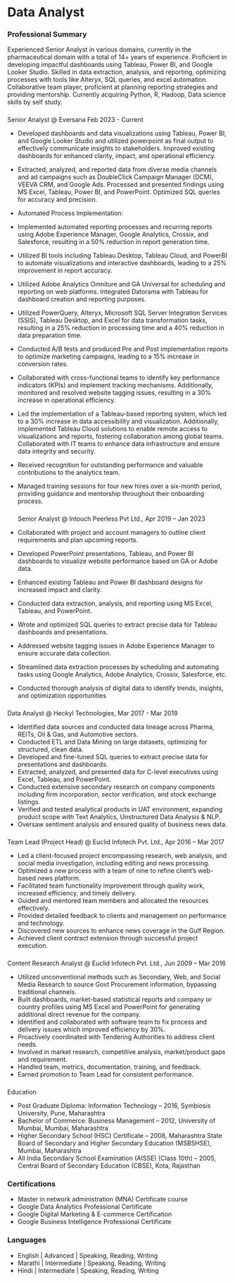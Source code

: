 # Data Analyst
### Professional Summary
Experienced Senior Analyst in various domains, currently in the pharmaceutical domain with a total of 14+ years of experience. Proficient in developing impactful dashboards using Tableau, Power BI, and Google Looker Studio. Skilled in data extraction, analysis, and reporting, optimizing processes with tools like Alteryx, SQL queries, and excel automation. Collaborative team player, proficient at planning reporting strategies and providing mentorship. Currently acquiring Python, R, Hadoop, Data science skills by self study.

###
Senior Analyst @ Eversana Feb 2023 - Current 
- Developed dashboards and data visualizations using Tableau, Power BI, and Google Looker Studio and utilized powerpoint as final output to effectively communicate insights to stakeholders. Improved existing dashboards for enhanced clarity, impact, and operational efficiency.
- Extracted, analyzed, and reported data from diverse media channels and ad campaigns such as DoubleClick Campaign Manager (DCM), VEEVA CRM, and Google Ads. Processed and presented findings using MS Excel, Tableau, Power BI, and PowerPoint. Optimized SQL queries for accuracy and precision.
- Automated Process Implementation:
- Implemented automated reporting processes and recurring reports using Adobe Experience Manager, Google Analytics, Crossix, and Salesforce, resulting in a 50% reduction in report generation time.
- Utilized BI tools including Tableau Desktop, Tableau Cloud, and PowerBI to automate visualizations and interactive dashboards, leading to a 25% improvement in report accuracy.
- Utilized Adobe Analytics Omniture and GA Universal for scheduling and reporting on web platforms. Integrated Datorama with Tableau for dashboard creation and reporting purposes.
- Utilized PowerQuery, Alteryx, Microsoft SQL Server Integration Services (SSIS), Tableau Desktop, and Excel for data transformation tasks, resulting in a 25% reduction in processing time and a 40% reduction in data preparation time.
- Conducted A/B tests and produced Pre and Post implementation reports to optimize marketing campaigns, leading to a 15% increase in conversion rates.
- Collaborated with cross-functional teams to identify key performance indicators (KPIs) and implement tracking mechanisms. Additionally, monitored and resolved website tagging issues, resulting in a 30% increase in operational efficiency.
- Led the implementation of a Tableau-based reporting system, which led to a 30% increase in data accessibility and visualization. Additionally, implemented Tableau Cloud solutions to enable remote access to visualizations and reports, fostering collaboration among global teams. Collaborated with IT teams to enhance data infrastructure and ensure data integrity and security.
- Received recognition for outstanding performance and valuable contributions to the analytics team.
- Managed training sessions for four new hires over a six-month period, providing guidance and mentorship throughout their onboarding process.

  ###
  Senior Analyst @ Intouch Peerless Pvt Ltd., Apr 2019 – Jan 2023

-	Collaborated with project and account managers to outline client requirements and plan upcoming reports.
-	Developed PowerPoint presentations, Tableau, and Power BI dashboards to visualize website performance based on GA or Adobe data.
-	Enhanced existing Tableau and Power BI dashboard designs for increased impact and clarity.
-	Conducted data extraction, analysis, and reporting using MS Excel, Tableau, and PowerPoint.
-	Wrote and optimized SQL queries to extract precise data for Tableau dashboards and presentations.
-	Addressed website tagging issues in Adobe Experience Manager to ensure accurate data collection.
-	Streamlined data extraction processes by scheduling and automating tasks using Google Analytics, Adobe Analytics, Crossix, Salesforce, etc.
-	Conducted thorough analysis of digital data to identify trends, insights, and optimization opportunities

###
Data Analyst @ Heckyl Technologies, Mar 2017 - Mar 2019 

-	Identified data sources and conducted data lineage across Pharma, REITs, Oil & Gas, and Automotive sectors.
-	Conducted ETL and Data Mining on large datasets, optimizing for structured, clean data.
-	Developed and fine-tuned SQL queries to extract precise data for presentations and dashboards.
-	Extracted, analyzed, and presented data for C-level executives using Excel, Tableau, and PowerPoint.
-	Conducted extensive secondary research on company components including firm incorporation, sector verification, and stock exchange listings.
-	Verified and tested analytical products in UAT environment, expanding product scope with Text Analytics, Unstructured Data Analysis & NLP.
-	Oversaw sentiment analysis and ensured quality of business news data.

###
Team Lead (Project Head) @ Euclid Infotech Pvt. Ltd., Apr 2016 – Mar 2017 
- Led a client-focused project encompassing research, web analysis, and social media investigation, including editing and news processing.
- Optimized a new process with a team of nine to refine client’s web-based news platform.
- Facilitated team functionality improvement through quality work, increased efficiency, and timely delivery.
- Guided and mentored team members and allocated the resources effectively.
- Provided detailed feedback to clients and management on performance and technology.
- Discovered new sources to enhance news coverage in the Gulf Region.
- Achieved client contract extension through successful project execution.

###
Content Research Analyst @ Euclid Infotech Pvt. Ltd., Jun 2009 – Mar 2016
- Utilized unconventional methods such as Secondary, Web, and Social Media Research to source Govt Procurement information, bypassing traditional channels.
- Built dashboards, market-based statistical reports and company or country profiles using MS Excel and PowerPoint for generating additional direct revenue for the company.
- Identified and collaborated with software team to fix process and delivery issues which improved efficiency by 30%.
- Proactively coordinated with Tendering Authorities to address client needs.
- Involved in market research, competitive analysis, market/product gaps and requirement.
- Handled team, metrics, documentation, training, and feedback.
- Earned promotion to Team Lead for consistent performance.

###
Education

- Post Graduate Diploma: Information Technology – 2016, Symbiosis University, Pune, Maharashtra 
- Bachelor of Commerce: Business Management – 2012, University of Mumbai, Mumbai, Maharashtra 
- Higher Secondary School (HSC) Certificate – 2008, Maharashtra State Board of Secondary and Higher Secondary Education (MSBSHSE), Mumbai, Maharashtra 
- All India Secondary School Examination (AISSE) (Class 10th) – 2005, Central Board of Secondary Education (CBSE), Kota, Rajasthan

### Certifications
- Master in network administration (MNA) Certificate course
- Google Data Analytics Professional Certificate
- Google Digital Marketing & E-commerce Certification
- Google Business Intelligence Professional Certificate

### Languages

- English | Advanced | Speaking, Reading, Writing
- Marathi | Intermediate | Speaking, Reading, Writing
- Hindi | Intermediate | Speaking, Reading, Writing



